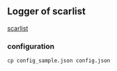 ## Logger of scarlist

[scarlist](https://github.com/elzup/scarlist)

### configuration

```
cp config_sample.json config.json
```
